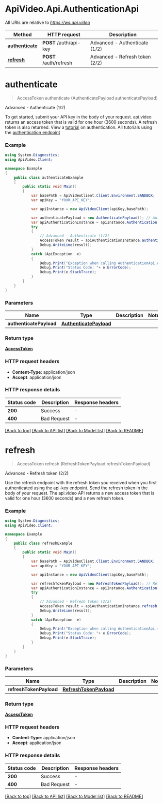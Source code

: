 # ApiVideo.Api.AuthenticationApi

All URIs are relative to *https://ws.api.video*

Method | HTTP request | Description
------------- | ------------- | -------------
[**authenticate**](AuthenticationApi.md#postauthapikey) | **POST** /auth/api-key | Advanced - Authenticate (1/2)
[**refresh**](AuthenticationApi.md#postauthrefresh) | **POST** /auth/refresh | Advanced - Refresh token (2/2)


<a name="postauthapikey"></a>
# **authenticate**
> AccessToken authenticate (AuthenticatePayload authenticatePayload)

Advanced - Authenticate (1/2)

To get started, submit your API key in the body of your request. api.video returns an access token that is valid for one hour (3600 seconds). A refresh token is also returned. View a [tutorial](https://api.video/blog/tutorials/authentication-tutorial) on authentication. All tutorials using the [authentication endpoint](https://api.video/blog/endpoints/authenticate)

### Example
```csharp
using System.Diagnostics;
using ApiVideo.Client;

namespace Example
{
    public class authenticateExample
    {
        public static void Main()
        {
            var basePath = ApiVideoClient.Client.Environment.SANDBOX;
            var apiKey = "YOUR_API_KEY";

            var apiInstance = new ApiVideoClient(apiKey,basePath);

            var authenticatePayload = new AuthenticatePayload(); // AuthenticatePayload | 
            var apiAuthenticationInstance = apiInstance.Authentication();
            try
            {
                // Advanced - Authenticate (1/2)
                AccessToken result = apiAuthenticationInstance.authenticate(authenticatePayload);
                Debug.WriteLine(result);
            }
            catch (ApiException  e)
            {
                Debug.Print("Exception when calling AuthenticationApi.authenticate: " + e.Message );
                Debug.Print("Status Code: "+ e.ErrorCode);
                Debug.Print(e.StackTrace);
            }
        }
    }
}
```

### Parameters

Name | Type | Description  | Notes
------------- | ------------- | ------------- | -------------
 **authenticatePayload** | [**AuthenticatePayload**](AuthenticatePayload.md)|  | 

### Return type

[**AccessToken**](AccessToken.md)

### HTTP request headers

 - **Content-Type**: application/json
 - **Accept**: application/json


### HTTP response details
| Status code | Description | Response headers |
|-------------|-------------|------------------|
| **200** | Success |  -  |
| **400** | Bad Request |  -  |

[[Back to top]](#) [[Back to API list]](../README.md#documentation-for-api-endpoints) [[Back to Model list]](../README.md#documentation-for-models) [[Back to README]](../README.md)

<a name="postauthrefresh"></a>
# **refresh**
> AccessToken refresh (RefreshTokenPayload refreshTokenPayload)

Advanced - Refresh token (2/2)

Use the refresh endpoint with the refresh token you received when you first authenticated using the api-key endpoint. Send the refresh token in the body of your request. The api.video API returns a new access token that is valid for one hour (3600 seconds) and a new refresh token.  

### Example
```csharp
using System.Diagnostics;
using ApiVideo.Client;

namespace Example
{
    public class refreshExample
    {
        public static void Main()
        {
            var basePath = ApiVideoClient.Client.Environment.SANDBOX;
            var apiKey = "YOUR_API_KEY";

            var apiInstance = new ApiVideoClient(apiKey,basePath);

            var refreshTokenPayload = new RefreshTokenPayload(); // RefreshTokenPayload | 
            var apiAuthenticationInstance = apiInstance.Authentication();
            try
            {
                // Advanced - Refresh token (2/2)
                AccessToken result = apiAuthenticationInstance.refresh(refreshTokenPayload);
                Debug.WriteLine(result);
            }
            catch (ApiException  e)
            {
                Debug.Print("Exception when calling AuthenticationApi.refresh: " + e.Message );
                Debug.Print("Status Code: "+ e.ErrorCode);
                Debug.Print(e.StackTrace);
            }
        }
    }
}
```

### Parameters

Name | Type | Description  | Notes
------------- | ------------- | ------------- | -------------
 **refreshTokenPayload** | [**RefreshTokenPayload**](RefreshTokenPayload.md)|  | 

### Return type

[**AccessToken**](AccessToken.md)

### HTTP request headers

 - **Content-Type**: application/json
 - **Accept**: application/json


### HTTP response details
| Status code | Description | Response headers |
|-------------|-------------|------------------|
| **200** | Success |  -  |
| **400** | Bad Request |  -  |

[[Back to top]](#) [[Back to API list]](../README.md#documentation-for-api-endpoints) [[Back to Model list]](../README.md#documentation-for-models) [[Back to README]](../README.md)

